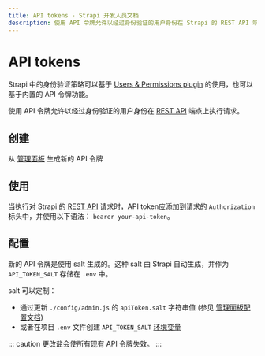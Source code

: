 ```yaml
---
title: API tokens - Strapi 开发人员文档
description: 使用 API 令牌允许以经过身份验证的用户身份在 Strapi 的 REST API 端点上执行请求。
---
```


# API tokens

Strapi 中的身份验证策略可以基于 [Users & Permissions plugin](/user-docs/latest/users-roles-permissions/introduction-to-users-roles-permissions.md) 的使用，也可以基于内置的 API 令牌功能。

使用 API 令牌允许以经过身份验证的用户身份在 [REST API](/developer-docs/latest/developer-resources/database-apis-reference/rest-api.md) 端点上执行请求。

## 创建

从 [管理面板](/user-docs/latest/settings/managing-global-settings.md#managing-api-tokens) 生成新的 API 令牌

## 使用

当执行对 Strapi 的 [REST API](/developer-docs/latest/developer-resources/database-apis-reference/rest-api.md) 请求时，API token应添加到请求的 `Authorization` 标头中，并使用以下语法： `bearer your-api-token`。

## 配置

新的 API 令牌是使用 salt 生成的。这种 salt 由 Strapi 自动生成，并作为 `API_TOKEN_SALT` 存储在 `.env` 中。

salt 可以定制：

- 通过更新 `./config/admin.js` 的 `apiToken.salt` 字符串值 (参见 [管理面板配置文档](/developer-docs/latest/setup-deployment-guides/configurations/required/admin-panel.md))
- 或者在项目 `.env` 文件创建 `API_TOKEN_SALT` [环境变量](/developer-docs/latest/setup-deployment-guides/configurations/optional/environment.md#strapi-s-environment-variables)

::: caution
更改盐会使所有现有 API 令牌失效。
:::
